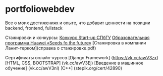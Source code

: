 # portfoliowebdev
Все о моих достижениях и опыте, что добавит ценности на позиции backend, frontend, fullstack

Стажировки и конкурсы:
[Конкурс Start-up СПбГУ](стартап.pdf)
[Образовательная программа Huawei «Seeds fo the future»](P1370734-min-конвертирован_compressed.pdf)
[Стажировка в компании Ланит-терком](справка о стажировке.pdf)

Сертификаты онлайн-курсов
[Django Framework] (https://vk.cc/awV3zx)
[HTML, CSS, BOOTSTRAP] (vk.cc/awV3Ej)
[Введение в машинное обучение] (vk.cc/awV3nI)
[С++] (stepik.org/cert/42890)

